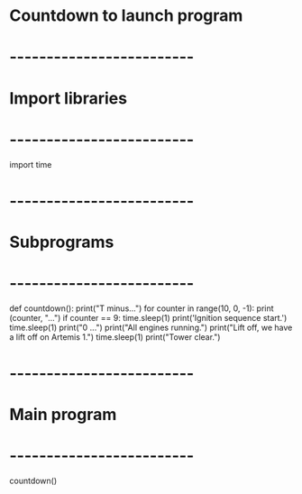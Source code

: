 # Countdown to launch program

# -------------------------
# Import libraries
# -------------------------
import time


# -------------------------
# Subprograms
# -------------------------
def countdown():
    print("T minus...")
    for counter in range(10, 0, -1):
        print (counter, "...")
        if counter == 9:
          time.sleep(1)
          print('Ignition sequence start.')
        time.sleep(1)
    print("0 ...")
    print("All engines running.")
    print("Lift off, we have a lift off on Artemis 1.")
    time.sleep(1)
    print("Tower clear.")
    
    
# -------------------------
# Main program
# -------------------------
countdown()
